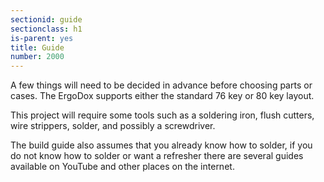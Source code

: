 ```yaml
---
sectionid: guide
sectionclass: h1
is-parent: yes
title: Guide
number: 2000
---
```

A few things will need to be decided in advance before choosing parts or cases. The ErgoDox supports either the standard 76 key or 80 key layout.

This project will require some tools such as a soldering iron, flush cutters, wire strippers, solder, and possibly a screwdriver.

The build guide also assumes that you already know how to solder, if you do not know how to solder or want a refresher there are several guides available on YouTube and other places on the internet.

